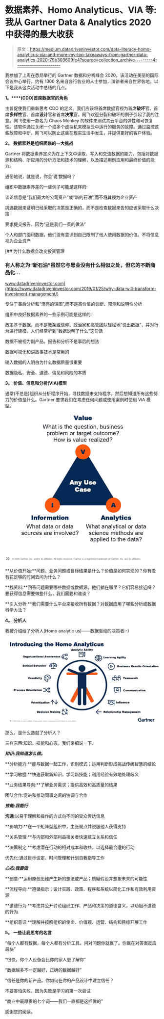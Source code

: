 # 数据素养、Homo Analyticus、VIA 等:我从 Gartner Data & Analytics 2020 中获得的最大收获

> 原文：<https://medium.datadriveninvestor.com/data-literacy-homo-analyticus-via-and-more-my-top-takeaways-from-gartner-data-analytics-2020-79b303609fc4?source=collection_archive---------4----------------------->

我参加了上周在悉尼举行的 Gartner 数据和分析峰会 2020。该活动在美丽的国际会议中心举行，约有 1300 名来自各行各业的人士参加，演讲者来自世界各地。以下是我从这次活动中总结的几点。

**1。****(CDO)首席数据官的角色**

主旨促使我们重新思考 CDO 的定义。我们应该将首席数据官视为首席**破坏**官、首席**多样性**官、首席**设计**官和首席**决策**官。网飞欢迎分裂和破坏的例子引起了我的注意。网飞使用一款名为 Chaos Monkey 的软件来测试其云平台的弹性和可恢复性。该软件通过关闭一个或多个虚拟机来模拟云中运行的服务的故障。通过监控这些故障和中断，网飞可以防止这些在现实生活中发生，并提供更好的客户体验。

**2。** **数据素养是组织面临的一大挑战**

Gartner 将数据素养定义为在上下文中读取、写入和交流数据的能力，包括对数据源和结构、所应用的分析方法和技术的理解，以及描述用例应用和最终价值的能力。

通俗地说，就是说，你会‘说’数据吗？

组织中数据素养差的一些例子可能是这样的:

谈论信息是“我们最大的公司资产”或“新的石油”,而不将其视为企业资产

挑选数据来证明已经采取的决策是正确的，而不是检查数据来告知应该采取什么决策

要求提交报告，因为“这是我们一贯的做法”

个人和部门囤积数据，他们没有意识到自己限制了他人使用数据的价值。不将信息视为企业资产

[](https://www.datadriveninvestor.com/2019/01/25/why-data-will-transform-investment-management/) [## 为什么数据会改变投资管理

### 有人称之为“新石油”虽然它与黑金没有什么相似之处，但它的不断商品化…

www.datadriveninvestor.com](https://www.datadriveninvestor.com/2019/01/25/why-data-will-transform-investment-management/) 

专注于事后分析和“漂亮的饼图”,而不是高价值的诊断、预测和说明性分析

组织中良好数据素养的一些示例可能是这样的:

政策基于数据，而不是教条或信仰。政治家和高管团队轻松地“说出数据”，并对行为进行建模。人们经常听到“数据说明了什么”这句话

数据不被视为副产品。报告和分析不是事后的想法

数据可视化和讲故事技术是常用的

输入数据的人明白为什么数据质量很重要

数据隐私、安全、道德、偏见和风险的本质

**3。** **价值、信息和分析(VIA)模型**

通常(不总是)组织从分析程序开始，寻找数据来支持程序，然后想知道所有这些努力的价值是什么。Gartner 要求我们在考虑任何问题或使用案例时使用 VIA 模型。

![](img/4fc6e19fe29a60004ae264268a02cb66.png)

**从价值开始:**问题、业务问题或目标结果是什么？价值是如何实现的？你有没有花足够的时间去问为什么？

**找资料:**回答问题需要哪些数据或数据源。他们躺在哪里？它们容易接近吗？要获得信息需要做些什么，我们需要和谁谈？

**引入分析:**我们需要什么平台来接收所有数据？对数据应用了哪些分析或数据科学方法？

**4。** **分析人**

我被介绍给了分析人(Homo analytic us)——数据驱动的决策者:-)

![](img/ef9fe64a56b5d87a8abc5b57f2ccda8e.png)

那么，是什么造就了分析人？

三样东西:知识、技能和心态。我们来细说一下。

***知识:我知道怎么做。***

**分析能力:**能与数据一起工作，识别模式；运用判断形成挑战传统智慧的结论

**学习敏捷:**快速获取新知识，学习新技能；利用经验有效地处理歧义

**业务结果导向:**了解业务需求；提供高效和高质量的结果

团队合作:促进和推动同事之间的协调与合作

***技能:我能行***

**沟通**:以易于理解和操作的方式向不同的受众传达信息

**影响力:**在一个矩阵型组织中，主张观点并说服他人获得支持

**关系管理:**与内部和外部利益相关者快速建立关系和信任

**决策制定:**考虑潜在行动的相对成本和收益，以选择最合适的行动

优先化:通过目标设定、时间管理和计划自我指导工作

***心态:我要做***

**创意:**运用原创思维产生新的想法或产品；质疑假设并想象未来的可能性

**流程导向:**遵循指示；设计实践、政策、程序和系统以简化工作和有效利用资源

**道德行为:**考虑并公开讨论组织工作、产品和决策的道德含义，以劝阻不道德的行为

**组织意识:**理解并按照组织的使命、价值观、运营、结构和目标开展工作

**5。** **一些让我思考的名言**

“每个人都有数据，每个人都有分析工具。问对问题你就赢了。你赢在对答案反应最快”

“很快，你个人设备会比你的家人更了解你”

“数据越多不一定越好，正确的数据越好”

“信任是你的新产品。你如何在你的产品设计中建立信任？

不要害怕失败，因为失败是学习的第一次尝试

“商业中最昂贵的七个词——我们一直都是这样做的”

感谢您的阅读。
